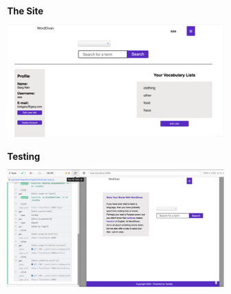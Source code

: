 ## The Site

![profile screenshot](https://github.com/jgsheppa/dictionary-app/blob/master/public/profile_screenshot.png)

## Testing

![cypress screenshot](https://github.com/jgsheppa/dictionary-app/blob/master/public/cypress_screenshot.png)
